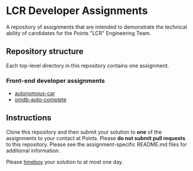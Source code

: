 # LCR Developer Assignments

A repository of assignments that are intended to demonstrate the
technical ability of candidates for the Points "LCR" Engineering Team.

## Repository structure

Each top-level directory in this repository contains one assignment.

### Front-end developer assignments

* [autonomous-car](./autonomous-car)
* [omdb-auto-complete](./omdb-auto-complete)

## Instructions

Clone this repository and then submit your solution to **one** of the
assignments to your contact at Points. Please **do not submit pull requests**
to this repository. Please see the assignment-specific README.md files for
additional information.

Please [timebox](https://en.wikipedia.org/wiki/Timeboxing) your solution to
at most one day.
